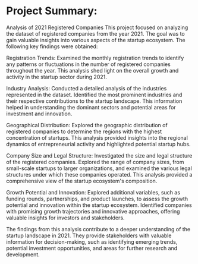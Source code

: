 # Project Summary: 
Analysis of 2021 Registered Companies
This project focused on analyzing the dataset of registered companies from the year 2021. The goal was to gain valuable insights into various aspects of the startup ecosystem. The following key findings were obtained:

Registration Trends: Examined the monthly registration trends to identify any patterns or fluctuations in the number of registered companies throughout the year. This analysis shed light on the overall growth and activity in the startup sector during 2021.

Industry Analysis: Conducted a detailed analysis of the industries represented in the dataset. Identified the most prominent industries and their respective contributions to the startup landscape. This information helped in understanding the dominant sectors and potential areas for investment and innovation.

Geographical Distribution: Explored the geographic distribution of registered companies to determine the regions with the highest concentration of startups. This analysis provided insights into the regional dynamics of entrepreneurial activity and highlighted potential startup hubs.

Company Size and Legal Structure: Investigated the size and legal structure of the registered companies. Explored the range of company sizes, from small-scale startups to larger organizations, and examined the various legal structures under which these companies operated. This analysis provided a comprehensive view of the startup ecosystem's composition.

Growth Potential and Innovation: Explored additional variables, such as funding rounds, partnerships, and product launches, to assess the growth potential and innovation within the startup ecosystem. Identified companies with promising growth trajectories and innovative approaches, offering valuable insights for investors and stakeholders.

The findings from this analysis contribute to a deeper understanding of the startup landscape in 2021. They provide stakeholders with valuable information for decision-making, such as identifying emerging trends, potential investment opportunities, and areas for further research and development.
